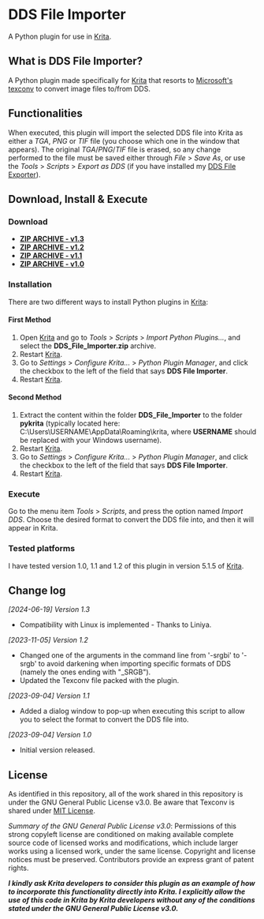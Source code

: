 # DDS File Importer
A Python plugin for use in [Krita](https://krita.org).

## What is DDS File Importer?
A Python plugin made specifically for [Krita](https://krita.org) that resorts to [Microsoft's texconv](https://github.com/Microsoft/DirectXTex/wiki/Texconv) to convert image files to/from DDS.

## Functionalities
When executed, this plugin will import the selected DDS file into Krita as either a _TGA_, _PNG_ or _TIF_ file (you choose which one in the window that appears). The original _TGA_/_PNG_/_TIF_ file is erased, so any change performed to the file must be saved either through _File_ > _Save As_, or use the _Tools_ > _Scripts_ > _Export as DDS_ (if you have installed my [DDS File Exporter](https://github.com/esuriddick/Programming/tree/main/Python/Krita/DDS_File_Exporter)).

## Download, Install & Execute
### Download
+ **[ZIP ARCHIVE - v1.3](https://github.com/esuriddick/Programming/raw/main/Python/Krita/DDS_File_Importer/Downloads/DDS_File_Importer_v1.3.zip)**
+ **[ZIP ARCHIVE - v1.2](https://github.com/esuriddick/Programming/raw/main/Python/Krita/DDS_File_Importer/Downloads/DDS_File_Importer_v1.2.zip)**
+ **[ZIP ARCHIVE - v1.1](https://github.com/esuriddick/Programming/raw/main/Python/Krita/DDS_File_Importer/Downloads/DDS_File_Importer_v1.1.zip)**
+ **[ZIP ARCHIVE - v1.0](https://github.com/esuriddick/Programming/raw/main/Python/Krita/DDS_File_Importer/Downloads/DDS_File_Importer_v1.0.zip)**

### Installation
There are two different ways to install Python plugins in [Krita](https://krita.org):
#### First Method
1. Open [Krita](https://krita.org) and go to _Tools_ > _Scripts_ > _Import Python Plugins..._, and select the **DDS_File_Importer.zip** archive.
2. Restart [Krita](https://krita.org).
3. Go to _Settings_ > _Configure Krita..._ > _Python Plugin Manager_, and click the checkbox to the left of the field that says **DDS File Importer**.
4. Restart [Krita](https://krita.org).

#### Second Method
1. Extract the content within the folder **DDS_File_Importer** to the folder **pykrita** (typically located here: C:\Users\USERNAME\AppData\Roaming\krita, where **USERNAME** should be replaced with your Windows username).
2. Restart [Krita](https://krita.org).
3. Go to _Settings_ > _Configure Krita..._ > _Python Plugin Manager_, and click the checkbox to the left of the field that says **DDS File Importer**.
4. Restart [Krita](https://krita.org).

### Execute
Go to the menu item _Tools_ > _Scripts_, and press the option named _Import DDS_. Choose the desired format to convert the DDS file into, and then it will appear in Krita.

### Tested platforms
I have tested version 1.0, 1.1 and 1.2 of this plugin in version 5.1.5 of [Krita](https://krita.org).

## Change log
_[2024-06-19] Version 1.3_
- Compatibility with Linux is implemented - Thanks to Liniya.

_[2023-11-05] Version 1.2_
- Changed one of the arguments in the command line from '-srgbi' to '-srgb' to avoid darkening when importing specific formats of DDS (namely the ones ending with "_SRGB").
- Updated the Texconv file packed with the plugin.

_[2023-09-04] Version 1.1_
- Added a dialog window to pop-up when executing this script to allow you to select the format to convert the DDS file into.

_[2023-09-04] Version 1.0_
- Initial version released.

## License
As identified in this repository, all of the work shared in this repository is under the GNU General Public License v3.0. Be aware that Texconv is shared under [MIT License](https://opensource.org/license/mit/).

_Summary of the GNU General Public License v3.0_: Permissions of this strong copyleft license are conditioned on making available complete source code of licensed works and modifications, which include larger works using a licensed work, under the same license. Copyright and license notices must be preserved. Contributors provide an express grant of patent rights.

**_I kindly ask Krita developers to consider this plugin as an example of how to incorporate this functionality directly into Krita. I explicitly allow the use of this code in Krita by Krita developers without any of the conditions stated under the GNU General Public License v3.0._**
